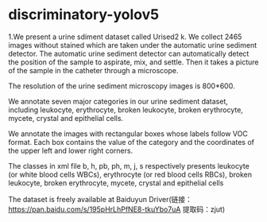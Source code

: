 # discriminatory-yolov5

1.We present a urine sdiment dataset called Urised2
k.
We collect 2465 images without stained which are taken under the automatic urine sediment detector.
The automatic urine sediment detector can automatically detect the position of the sample to aspirate, mix, and settle. Then it takes a picture of the sample in the catheter through a microscope.

The resolution of the urine sediment microscopy images is 800*600.

We annotate seven major categories in our urine sediment dataset, including leukocyte, erythrocyte, broken leukocyte, broken erythrocyte, mycete, crystal and epithelial cells.

We annotate the images with rectangular boxes whose labels follow VOC format. Each box contains the value of the category and the coordinates of the upper left and lower right corners.

The classes in xml file b, h, pb, ph, m, j, s respectively presents leukocyte (or white blood cells WBCs), erythrocyte (or red blood cells RBCs), broken leukocyte, broken erythrocyte, mycete, crystal and epithelial cells

The dataset is freely available at Baiduyun Driver(链接：https://pan.baidu.com/s/195pHrLhPfNE8-tkuYbo7uA 提取码：zjut)
